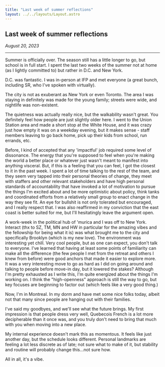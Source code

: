 ```yaml
---
title: "Last week of summer reflections"
layout: ../../layouts/Layout.astro
---
```


<h2>Last week of summer reflections</h2>
<p><i>August 20, 2023</i></p>

---

Summer is officially over. The season still has a little longer to go, but school is in full start. I spent the last two weeks of the summer not at home (as I lightly committed to) but rather in D.C. and New York.

D.C. was fantastic. I was in-person at IFP and met everyone (a great bunch, including SR, who I've spoken with virtually).

The city is not as exuberant as New York or even Toronto. The area I was staying in definitely was made for the young family; streets were wide, and nightlife was non-existent. 

The quietness was actually really nice, but the walkability wasn't great. You definitely feel how people are just slightly older here. I went to the Union Station area and made a short stop at the White House, and it was crazy just how empty it was on a weekday evening, but it makes sense - staff members leaving to go back home, pick up their kids from school, run errands, etc.

Before, I kind of accepted that any 'impactful' job required some level of dissonance. The energy that you're supposed to feel when you're making the world a better place or whatever just wasn't meant to manifest into anything visceral. But, if this is a feeling that you can feel, I got the closest to it in the past week. I spent a lot of time talking to the rest of the team, and they seem very tapped into their personal theories of change, they meet with staffers and other relevant stakeholders and have high personal standards of accountability that have invoked a lot of motivation to pursue the things I'm excited about and be more optimistic about policy, think tanks and coordinated efforts from a relatively small group to enact change in the way they see fit. An eye for bullshit is not only tolerated but encouraged, and I really respect that. I was also reaffirmed in my conviction that the east coast is better suited for me, but I'll hesitatingly leave the argument open.

A work-week in the political hub of 'murica and I was off to New York. Interact (thx to SZ, TM, MN and HW in particular for the amazing vibes and the fellowship for being what it is) was what brought me to the city and specifically Brooklyn (which is my new love). The environment was interesting yet chill. Very cool people, but as one can expect, you don't talk to everyone. I've learned that having at least some points of familiarity can make all the difference (the few people I met from the retreat and others I knew from before) were good anchors that made it easier to explore more. It was a very interesting move to go as hard as I did on going around and talking to people before move-in day, but it lowered the stakes? Although I'm pretty exhausted as I write this, I'm quite energized about the things I'm working on. I think the "high-openness" approach is still the way to go, but key focuses are beginning to factor out (which feels like a very good thing.)

Now, I'm in Montreal. In my dorm and have met some nice folks today, albeit not that many since people are hanging out with their families.

I've said my goodbyes, and we'll see what the future brings. My first impression is that people dress very well, Quebecois French is a lot more decipherable than it once was, and you truly don't need to bring that much with you when moving into a new place.

My internal experience doesn't mark this as momentous. It feels like just another day, but the schedule looks different. Personal landmarks are feeling a lot less discrete as of late; not sure what to make of it, but stability and routine will probably change this...not sure how.

All in all, it's a vibe.